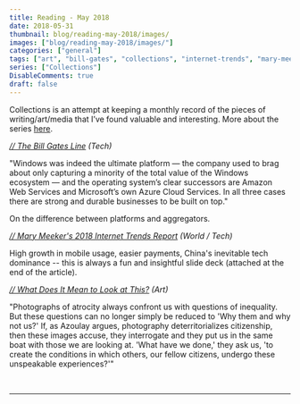 ```yaml
---
title: Reading - May 2018
date: 2018-05-31
thumbnail: blog/reading-may-2018/images/
images: ["blog/reading-may-2018/images/"]
categories: ["general"]
tags: ["art", "bill-gates", "collections", "internet-trends", "mary-meeker", "new-york-times", "nyt", "on-photography", "photography", "social", "stratechery", "tech", "teju-cole", "trends", "world"]
series: ["Collections"]
DisableComments: true
draft: false
---
```


Collections is an attempt at keeping a monthly record of the pieces of writing/art/media that I’ve found valuable and interesting. More about the series [here](https://akzn.me/blog/category/collections/).

_[// The Bill Gates Line](https://stratechery.com/2018/the-bill-gates-line/) (Tech)_

"Windows was indeed the ultimate platform — the company used to brag about only capturing a minority of the total value of the Windows ecosystem — and the operating system’s clear successors are Amazon Web Services and Microsoft’s own Azure Cloud Services. In all three cases there are strong and durable businesses to be built on top."

On the difference between platforms and aggregators.

_[// Mary Meeker's 2018 Internet Trends Report](https://www.recode.net/2018/5/30/17385116/mary-meeker-slides-internet-trends-code-conference-2018) (World / Tech)_

High growth in mobile usage, easier payments, China's inevitable tech dominance -- this is always a fun and insightful slide deck (attached at the end of the article).

_[// What Does It Mean to Look at This?](https://mobile.nytimes.com/2018/05/24/magazine/what-does-it-mean-to-look-at-this.html) (Art)_

"Photographs of atrocity always confront us with questions of inequality. But these questions can no longer simply be reduced to 'Why them and why not us?' If, as Azoulay argues, photography deterritorializes citizenship, then these images accuse, they interrogate and they put us in the same boat with those we are looking at. 'What have we done,' they ask us, 'to create the conditions in which others, our fellow citizens, undergo these unspeakable experiences?'"

<br>

---